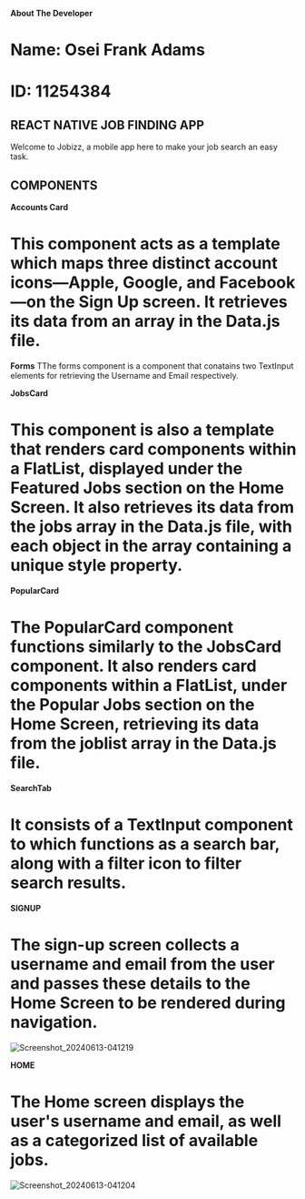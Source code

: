 **About The Developer**
# Name: Osei Frank Adams
# ID: 11254384

## REACT NATIVE JOB FINDING APP
Welcome to Jobizz, a mobile app here to make your job search an easy task.

## COMPONENTS
**Accounts Card**
# This component acts as a template which maps three distinct account icons—Apple, Google, and Facebook—on the Sign Up screen. It retrieves its data from an array in   the Data.js file.

**Forms**
TThe forms component is a component that conatains two TextInput elements for retrieving the Username and Email respectively.

**JobsCard**
# This component is also a template that renders card components within a FlatList, displayed under the Featured Jobs section on the Home Screen. It also retrieves its data from the jobs array in the Data.js file, with each object in the array containing a unique style property.

**PopularCard**
# The PopularCard component functions similarly to the JobsCard component. It also renders card components within a FlatList, under the Popular Jobs section on the Home Screen, retrieving its data from the joblist array in the Data.js file.

**SearchTab**
# It consists of a TextInput component to which functions as a search bar, along with a filter icon to filter search results.

**SIGNUP**
# The sign-up screen collects a username and email from the user and passes these details to the Home Screen to be rendered during navigation.
![Screenshot_20240613-041219](https://github.com/Healer2003/rn-assignment4-11254384/assets/151882972/e721fd82-cf42-4c84-bd10-24b957454313)

**HOME**
# The Home screen displays the user's username and email, as well as a categorized list of available jobs.
![Screenshot_20240613-041204](https://github.com/Healer2003/rn-assignment4-11254384/assets/151882972/17fb6228-e7e5-4f9a-bf04-efe4419cae06)



